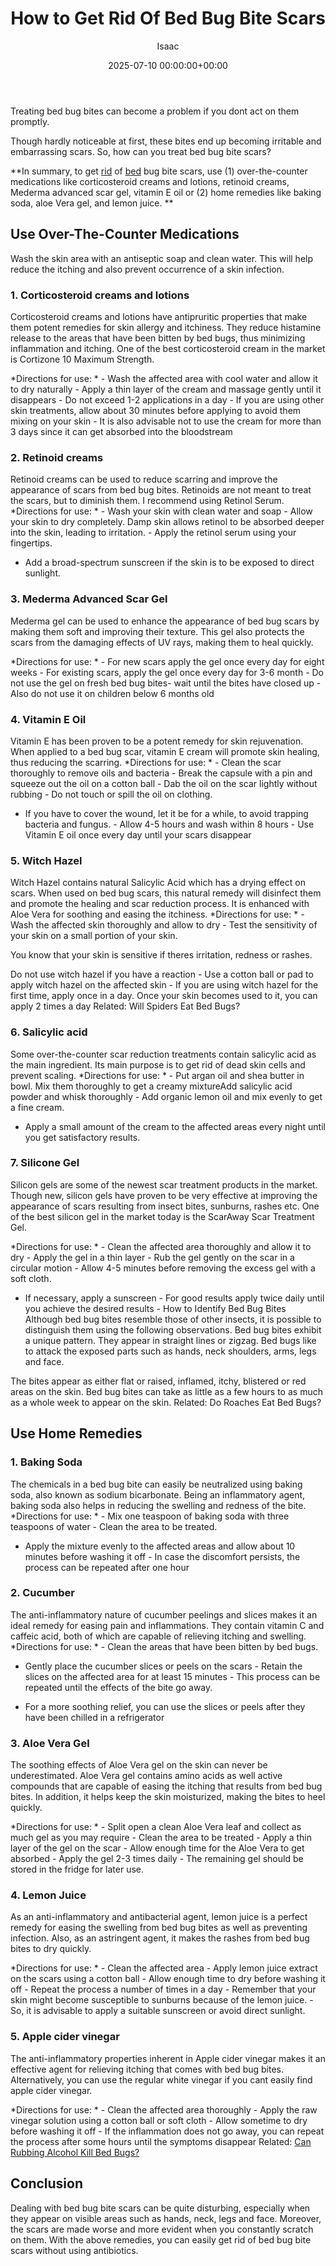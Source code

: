 ﻿---
title: How to Get Rid Of Bed Bug Bite Scars
description: Treating bed bug bites can become a problem if you dont act on them promptly. Though hardly noticeable at first, these bites end up becoming irritable and...
slug: /how-to-get-rid-of-bed-bug-bite-scars/
date: 2025-07-10 00:00:00+00:00
lastmod: 2025-07-10 00:00:00+03:00
author: Isaac
categories:
- Bed Bugs
- Guide
tags:
- bed-bugs
- rid
- bed
layout: post
---

Treating bed bug bites can become a problem if you dont act on them promptly.

Though hardly noticeable at first, these bites end up becoming irritable and embarrassing scars. So, how can you treat bed bug bite scars?

**In summary, to get [rid](https://pestpolicy.com/how-to-get-rid-of-bed-bugs-fast/) of [bed](https://pestpolicy.com/are-bed-bug-eggs-hard-or-soft/) bug bite scars, use (1) over-the-counter medications like corticosteroid creams and lotions, retinoid creams, Mederma advanced scar gel, vitamin E oil or (2) home remedies like baking soda, aloe Vera gel, and lemon juice. **

##  Use Over-The-Counter Medications

Wash the skin area with an antiseptic soap and clean water. This will help reduce the itching and also prevent occurrence of a skin infection.

###  1. Corticosteroid creams and lotions

Corticosteroid creams and lotions have antipruritic properties that make them potent remedies for skin allergy and itchiness. They reduce histamine release to the areas that have been bitten by bed bugs, thus minimizing inflammation and itching. One of the best corticosteroid cream in the market is Cortizone 10 Maximum Strength.

*Directions for use: * - Wash the affected area with cool water and allow it to dry naturally - Apply a thin layer of the cream and massage gently until it disappears - Do not exceed 1-2 applications in a day - If you are using other skin treatments, allow about 30 minutes before applying to avoid them mixing on your skin - It is also advisable not to use the cream for more than 3 days since it can get absorbed into the bloodstream

###  2. Retinoid creams

Retinoid creams can be used to reduce scarring and improve the appearance of scars from bed bug bites. Retinoids are not meant to treat the scars, but to diminish them. I recommend using Retinol Serum. *Directions for use: * - Wash your skin with clean water and soap - Allow your skin to dry completely. Damp skin allows retinol to be absorbed deeper into the skin, leading to irritation. - Apply the retinol serum using your fingertips.

- Add a broad-spectrum sunscreen if the skin is to be exposed to direct sunlight.

###  3. Mederma Advanced Scar Gel

Mederma gel can be used to enhance the appearance of bed bug scars by making them soft and improving their texture. This gel also protects the scars from the damaging effects of UV rays, making them to heal quickly.

*Directions for use: * - For new scars apply the gel once every day for eight weeks - For existing scars, apply the gel once every day for 3-6 month - Do not use the gel on fresh bed bug bites- wait until the bites have closed up - Also do not use it on children below 6 months old

###  4. Vitamin E Oil

Vitamin E has been proven to be a potent remedy for skin rejuvenation. When applied to a bed bug scar, vitamin E cream will promote skin healing, thus reducing the scarring. *Directions for use: * - Clean the scar thoroughly to remove oils and bacteria - Break the capsule with a pin and squeeze out the oil on a cotton ball - Dab the oil on the scar lightly without rubbing - Do not touch or spill the oil on clothing.

- If you have to cover the wound, let it be for a while, to avoid trapping bacteria and fungus. - Allow 4-5 hours and wash within 8 hours - Use Vitamin E oil once every day until your scars disappear

###  5. Witch Hazel

Witch Hazel contains natural Salicylic Acid which has a drying effect on scars. When used on bed bug scars, this natural remedy will disinfect them and promote the healing and scar reduction process. It is enhanced with Aloe Vera for soothing and easing the itchiness. *Directions for use: * - Wash the affected skin thoroughly and allow to dry - Test the sensitivity of your skin on a small portion of your skin.

You know that your skin is sensitive if theres irritation, redness or rashes.

Do not use witch hazel if you have a reaction - Use a cotton ball or pad to apply witch hazel on the affected skin - If you are using witch hazel for the first time, apply once in a day. Once your skin becomes used to it, you can apply 2 times a day Related: Will Spiders Eat Bed Bugs?

###  6. Salicylic acid

Some over-the-counter scar reduction treatments contain salicylic acid as the main ingredient. Its main purpose is to get rid of dead skin cells and prevent scaling. *Directions for use: * - Put argan oil and shea butter in bowl. Mix them thoroughly to get a creamy mixtureAdd salicylic acid powder and whisk thoroughly - Add organic lemon oil and mix evenly to get a fine cream.

- Apply a small amount of the cream to the affected areas every night until you get satisfactory results.

###  7. Silicone Gel

Silicon gels are some of the newest scar treatment products in the market. Though new, silicon gels have proven to be very effective at improving the appearance of scars resulting from insect bites, sunburns, rashes etc. One of the best silicon gel in the market today is the ScarAway Scar Treatment Gel.

*Directions for use: * - Clean the affected area thoroughly and allow it to dry - Apply the gel in a thin layer - Rub the gel gently on the scar in a circular motion - Allow 4-5 minutes before removing the excess gel with a soft cloth.

- If necessary, apply a sunscreen - For good results apply twice daily until you achieve the desired results - How to Identify Bed Bug Bites Although bed bug bites resemble those of other insects, it is possible to distinguish them using the following observations. Bed bug bites exhibit a unique pattern. They appear in straight lines or zigzag. Bed bugs like to attack the exposed parts such as hands, neck shoulders, arms, legs and face.

The bites appear as either flat or raised, inflamed, itchy, blistered or red areas on the skin. Bed bug bites can take as little as a few hours to as much as a whole week to appear on the skin. Related: Do Roaches Eat Bed Bugs?

##  Use Home Remedies

###  1. Baking Soda

The chemicals in a bed bug bite can easily be neutralized using baking soda, also known as sodium bicarbonate. Being an inflammatory agent, baking soda also helps in reducing the swelling and redness of the bite. *Directions for use: * - Mix one teaspoon of baking soda with three teaspoons of water - Clean the area to be treated.

- Apply the mixture evenly to the affected areas and allow about 10 minutes before washing it off - In case the discomfort persists, the process can be repeated after one hour

###  2. Cucumber

The anti-inflammatory nature of cucumber peelings and slices makes it an ideal remedy for easing pain and inflammations. They contain vitamin C and caffeic acid, both of which are capable of relieving itching and swelling. *Directions for use: * - Clean the areas that have been bitten by bed bugs.

- Gently place the cucumber slices or peels on the scars - Retain the slices on the affected area for at least 15 minutes - This process can be repeated until the effects of the bite go away.

- For a more soothing relief, you can use the slices or peels after they have been chilled in a refrigerator

###  3. Aloe Vera Gel

The soothing effects of Aloe Vera gel on the skin can never be underestimated. Aloe Vera gel contains amino acids as well active compounds that are capable of easing the itching that results from bed bug bites. In addition, it helps keep the skin moisturized, making the bites to heel quickly.

*Directions for use: * - Split open a clean Aloe Vera leaf and collect as much gel as you may require - Clean the area to be treated - Apply a thin layer of the gel on the scar - Allow enough time for the Aloe Vera to get absorbed - Apply the gel 2-3 times daily - The remaining gel should be stored in the fridge for later use.

###  4. Lemon Juice

As an anti-inflammatory and antibacterial agent, lemon juice is a perfect remedy for easing the swelling from bed bug bites as well as preventing infection. Also, as an astringent agent, it makes the rashes from bed bug bites to dry quickly.

*Directions for use: * - Clean the affected area - Apply lemon juice extract on the scars using a cotton ball - Allow enough time to dry before washing it off - Repeat the process a number of times in a day - Remember that your skin might become susceptible to sunburns because of the lemon juice. - So, it is advisable to apply a suitable sunscreen or avoid direct sunlight.

###  5. Apple cider vinegar

The anti-inflammatory properties inherent in Apple cider vinegar makes it an effective agent for relieving itching that comes with bed bug bites. Alternatively, you can use the regular white vinegar if you cant easily find apple cider vinegar.

*Directions for use: * - Clean the affected area thoroughly - Apply the raw vinegar solution using a cotton ball or soft cloth - Allow sometime to dry before washing it off - If the inflammation does not go away, you can repeat the process after some hours until the symptoms disappear Related: [Can Rubbing Alcohol Kill Bed Bugs? ](https://pestpolicy.com/does-rubbing-alcohol-kill-bed-bugs/)

##  Conclusion

Dealing with bed bug bite scars can be quite disturbing, especially when they appear on visible areas such as hands, neck, legs and face. Moreover, the scars are made worse and more evident when you constantly scratch on them. With the above remedies, you can easily get rid of bed bug bite scars without using antibiotics.

